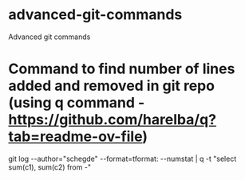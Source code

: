 # advanced-git-commands
Advanced git commands

# Command to find number of lines added and removed in git repo (using q command - https://github.com/harelba/q?tab=readme-ov-file)
git log --author="schegde" --format=tformat: --numstat | q -t "select sum(c1), sum(c2) from -"
